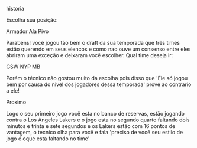 historia

Escolha sua posição:

Armador 
Ala 
Pivo


Parabéns! você jogou tão bem o draft da sua temporada que três times estão querendo em seus elencos e como nao ouve um consenso entre eles abriram uma exceção e deixaram você escolher. Qual time deseja ir:

GSW
NYP
MB


Porém o técnico não gostou muito da escolha pois disso que 'Ele só jogou bem por causa do nivel dos jogadores dessa temporada' prove ao contrario a ele!

Proximo


Logo o seu primeiro jogo você esta no banco de reservas, estão jogando contra o Los Angeles Lakers e o jogo esta no segundo quarto faltando dois minutos e trinta e sete segundos e os Lakers estão com 16 pontos de vantagem, o tecnico olha para você e fala 'preciso de você seu estilo de jogo é oque esta faltando no time'   

